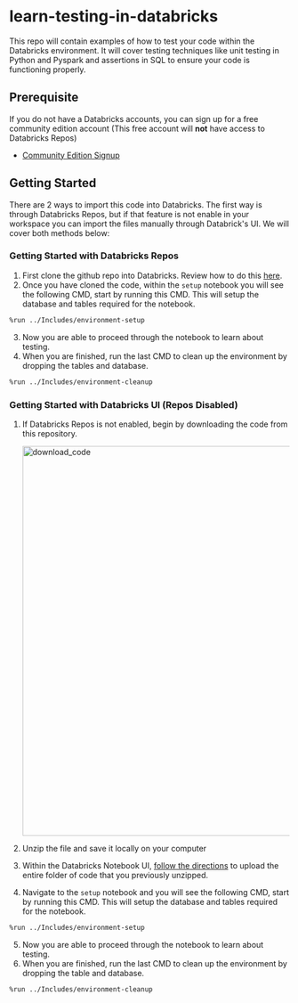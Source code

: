 # learn-testing-in-databricks

This repo will contain examples of how to test your code within the Databricks environment. It will cover testing techniques like unit testing in Python and Pyspark and assertions in SQL to ensure your code is functioning properly.

## Prerequisite

If you do not have a Databricks accounts, you can sign up for a free community edition account (This free account will **not** have access to Databricks Repos)

- [Community Edition Signup](https://community.cloud.databricks.com/login.html)

## Getting Started

There are 2 ways to import this code into Databricks. The first way is through Databricks Repos, but if that feature is not enable in your workspace you can import the files manually through Databrick's UI. We will cover both methods below:

### Getting Started with Databricks Repos

1. First clone the github repo into Databricks. Review how to do this [here](https://docs.databricks.com/repos/git-operations-with-repos.html).
2. Once you have cloned the code, within the `setup` notebook you will see the following CMD, start by running this CMD. This will setup the database and tables required for the notebook.

```bash
%run ../Includes/environment-setup
```

3. Now you are able to proceed through the notebook to learn about testing.
4. When you are finished, run the last CMD to clean up the environment by dropping the tables and database.

```bash
%run ../Includes/environment-cleanup
```

### Getting Started with Databricks UI (Repos Disabled)

1. If Databricks Repos is not enabled, begin by downloading the code from this repository.

   <img src="https://github.com/Peter-Mifsud/learn-testing-in-databricks/blob/feat/python-testing/Assets/Images/github-download.png?raw=true" alt="download_code" width="700"/>

2. Unzip the file and save it locally on your computer
3. Within the Databricks Notebook UI, [follow the directions](https://docs.databricks.com/notebooks/notebook-export-import.html) to upload the entire folder of code that you previously unzipped.
4. Navigate to the `setup` notebook and you will see the following CMD, start by running this CMD. This will setup the database and tables required for the notebook.

```bash
%run ../Includes/environment-setup
```

5. Now you are able to proceed through the notebook to learn about testing.
6. When you are finished, run the last CMD to clean up the environment by dropping the table and database.

```bash
%run ../Includes/environment-cleanup
```
